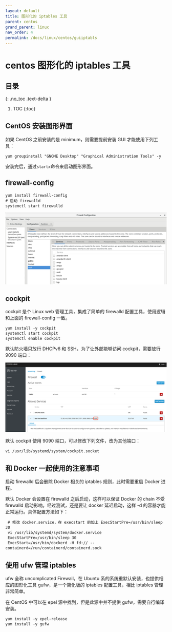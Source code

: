 ```yaml
---
layout: default
title: 图形化的 iptables 工具
parent: centos
grand_parent: linux
nav_order: 4
permalink: /docs/linux/centos/guiiptabls
---
```


# centos 图形化的 iptables 工具

## 目录
{: .no_toc .text-delta }

1. TOC
{:toc}

## CentOS 安装图形界面

如果 CentOS 之前安装的是 minimum，则需要提前安装 GUI 才能使用下列工具：

```shell
yum groupinstall "GNOME Desktop" "Graphical Administration Tools" -y
```

安装完后，通过`startx`命令来启动图形界面。

## firewall-config

```shell
yum install firewall-config
# 启动 firewalld
systemctl start firewalld
```

<img src="../../../pics/image-20230807111242913.png" alt="image-20230807111242913" style="zoom:50%;" />

## cockpit

cockpit 是个 Linux web 管理工具，集成了简单的 firewalld 配置工具，使用逻辑和上面的 firewall-config 一致。

```shell
yum install -y cockpit
systemctl start cockpit
systemctl enable cockpit
```

默认防火墙只放行 DHCPv6 和 SSH，为了让外部能够访问 cockpit，需要放行 9090 端口：

<img src="../../../pics/image-20230807130442557.png" alt="image-20230807130442557" style="zoom:50%;" />

默认 cockpit 使用 9090 端口，可以修改下列文件，改为其他端口：

```
vi /usr/lib/systemd/system/cockpit.socket
```

## 和 Docker 一起使用的注意事项

启动 firewalld 后会删除 Docker 相关的 iptables 规则，此时需要重启 Docker 进程。

默认 Docker 会设置在 firewalld 之后启动，这样可以保证 Docker 的 chain 不受 firewalld 启动影响。经过测试，还是要让 docker 延迟启动，这样 -d 的容器才能正常运行。具体配置方法如下：

```shell
 # 修改 docker.service，在 execstart 前加上 ExecStartPre=/usr/bin/sleep 30
 vi /usr/lib/systemd/system/docker.service
 ExecStartPre=/usr/bin/sleep 30
 ExecStart=/usr/bin/dockerd -H fd:// --containerd=/run/containerd/containerd.sock
```



## 使用 ufw 管理 iptables

ufw 全称 uncomplicated Firewall，在 Ubuntu 系的系统重默认安装，也提供相应的图形化工具 gufw，是一个简化版的 iptables 配置工具，相比 iptables 管理非常简单。

在 CentOS 中可以在 epel 源中找到，但是此源中并不提供 gufw，需要自行编译安装。

```shell
yum install -y epel-release
yum install -y gufw
```

